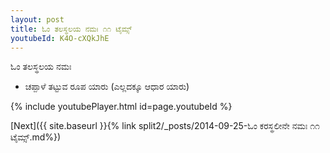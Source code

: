 ```yaml
---
layout: post
title: ಓಂ ತಲಸ್ಥಲಯ ನಮಃ ೧೧ ಟೈಮ್ಸ್
youtubeId: K4O-cXQkJhE
---
```

 
 
 ಓಂ ತಲಸ್ಥಲಯ ನಮಃ  
 
 -  ಚಪ್ಪಾಳೆ ತಟ್ಟುವ ರೂಪ ಯಾರು (ಎಲ್ಲದಕ್ಕೂ ಆಧಾರ ಯಾರು) 
 
  
 
  
 
 
 
 
 
 


{% include youtubePlayer.html id=page.youtubeId %}
 
[Next]({{ site.baseurl }}{% link  split2/_posts/2014-09-25-ಓಂ ಕರಸ್ಥಲೀನೇ ನಮಃ ೧೧ ಟೈಮ್ಸ್.md%})
 
